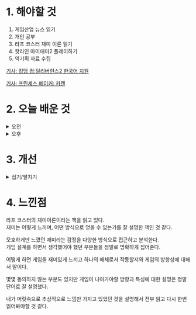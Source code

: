 
# 1. 해야할 것

1. 게임산업 뉴스 읽기 
2. 개인 공부  
3. 라프 코스터 재미 이론 읽기
4. 핫라인 마이애미2 플레이하기
5. 역기획 자료 수집

[기사: 킹덤 컴:딜리버런스2 한국어 지원](https://www.gamemeca.com/view.php?gid=1749481)

[기사: 프린세스 메이커: 카렌](https://www.gameinsight.co.kr/news/articleView.html?idxno=32478)

# 2. 오늘 배운 것

<details>
<summary>오전</summary>

## 오늘의 뉴스
### 킹덤 컴:딜리버런스2
![image](https://github.com/JM94Ent/TIL-WIL/assets/143363550/11960d38-a915-472f-b888-99fd685c02f1)
```
킹덤 컴:딜리버런스 2가 한국어를 지원한다.
우리나라 게임시장이 이제 세계적으로 인정받는다는 이야기 아닐까?
이제 거의 모든 게임이 한국어를 지원해서 게이머로써 게임라이프가 편해진 걸 느낀다.
옛날에는, 정확히는 스팀이 한국에 정착하기 전,에는 한글패치를 직접 찾아서 깔고 플레이했어야 했는데 말이지...
```
### 프린세스 메이커: 카렌
![image](https://github.com/JM94Ent/TIL-WIL/assets/143363550/4f67041c-079f-4d45-9653-50ac8a754752)
```
프린세스 메이커: 카렌
산나비 텀블벅을 후원하면서 노출된 목록에 봤던 프린세스 메이커: 카렌
나도 아주 옛날에 잠깐 플레이해본 게임이다.
재미있었다라는 느낌보다 육성하고 내가 선택한 선택지들이 모여 개별 엔딩이 정말 많아서 좋다라는 감상이 기억이 난다.
이런 게임은 최근 발더스게이트를 하면서 느꼈던 감정인데 여러 선택지들이 각자의 상황과 피드백이 있으면 게임 자체를 더 탐험하고 싶고
게임을 개척한다는 기분이 든다.
그런 재미 때문에 현재 그 옛날 감성 그대로 만드는 프린세스메이커가 텀블벅을 통해 많은 관심을 받고 세상에 나올 원동력을 얻는게 아닐까?

내가 이 게임의 팬이 아니라서 텀블벅 후원은 하지않았지만 출시 후 평가가 좋다면 플레이해볼 예정이다.
```


</details>


<details>
<summary>오후</summary>

## 라프 코스터 재미이론
### 좋은 게임 디자인이 되기 위한 질문들
1. 도전을 시작하기 전에 준비해야 하는가?
2. 다양한 방식으로 준비할 수 있고, 성공할 수 있는가?
3. 도전하는 환경이 성공 여부에 영향을 미치는가?
4. 수행해;야 하는 도전에 확고한 규칙이 성립되어 있는가?
5. 코어 메커니즘이 다양한 도전을 할 수 있게 지원하는가?
6. 플레이어가 다양한 능력을 사용하여 도전을 견디는가?
7. 도전의 수준이 높아졌을 때 플레이어는 도전을 견디기 위해 반드시 다양한 능력을 사용해야 하는가?
8. 기술이 능력을 사용하는 데 영향을 주는가?
9. 도전을 극복한 결과, 성공의 상태가 다양한가?
10. 고수 플레이어가 쉬운 도전을 깨작거릴 때 이득이 없는가?
11. 아슬아슬하게 도전에 실패했을 때 다시 도전하게 하는가?


</details>




# 3. 개선


<details>
<summary>접기/펼치기</summary>


</details>



# 4. 느낀점
라프 코스터의 재미이론이라는 책을 읽고 있다.\
재미는 어떻게 느끼며, 어떤 방식으로 얻을 수 있는가를 잘 설명한 책인 것 같다.

모호하게만 느꼈던 재미라는 감정을 다양한 방식으로 접근하고 분석한다.\
게임 설계를 하면서 생각했어야 했던 부분들을 정말로 명확하게 집어준다.

어떻게 하면 게임을 재미있게 느끼고 하나의 매체로서 작동할지와 게임의 방향성에 대해서 말이다.

몇몇 동의하지 않는 부분도 있지만 게임이 나아가야할 방향과 특성에 대한 설명은 정말 단어로 잘 설명했다.

내가 머릿속으로 추상적으로 느낌만 가지고 있었던 것을 설명해서 전부 읽고 다시 한번 읽어봐야할 것 같다.


